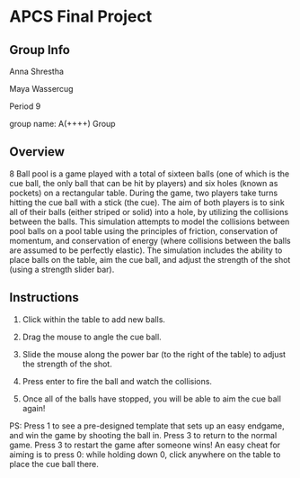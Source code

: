 # APCS Final Project
## Group Info
Anna Shrestha

Maya Wassercug

Period 9

group name: A(++++) Group

## Overview
8 Ball pool is a game played with a total of sixteen balls (one of which is the cue ball, the only ball that can be hit by players) and six holes (known as pockets) on a rectangular table. During the game, two players take turns hitting the cue ball with a stick (the cue). The aim of both players is to sink all of their balls (either striped or solid) into a hole, by utilizing the collisions between the balls. This simulation attempts to model the collisions between pool balls on a pool table using the principles of friction, conservation of momentum, and conservation of energy (where collisions between the balls are assumed to be perfectly elastic). The simulation includes the ability to place balls on the table, aim the cue ball, and adjust the strength of the shot (using a strength slider bar).

## Instructions
1. Click within the table to add new balls.

2. Drag the mouse to angle the cue ball.

3. Slide the mouse along the power bar (to the right of the table) to adjust the strength of the shot.

4. Press enter to fire the ball and watch the collisions.

5. Once all of the balls have stopped, you will be able to aim the cue ball again!

PS: Press 1 to see a pre-designed template that sets up an easy endgame, and win the game by shooting the ball in. Press 3 to return to the normal game. Press 3 to restart the game after someone wins! An easy cheat for aiming is to press 0: while holding down 0, click anywhere on the table to place the cue ball there.
